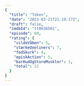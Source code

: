 ```yaml
---
{
  "title": "Taken",
  "date": "2023-03-21T21:19:17Z",
  "draft": false,
  "imdbId": "tt0936501",
  "episode": 60,
  "rating": {
    "vildeVåben": 5,
    "stærkeOneliners": 7,
    "fedSkurk": 4,
    "episkAction": 5,
    "barHudOgStoreMuskler": 1,
    "total": 22
  }
}
---
```


